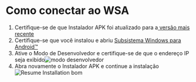 # Como conectar ao WSA
1. Certifique-se de que Instalador APK foi atualizado para a[ versão mais recente](https://www.microsoft.com/store/productId/9P2JFQ43FPPG "APK Installer")
2. Certifique-se que você instalou e abriu [Subsistema Windows para Android™](https://www.microsoft.com/store/productId/9P3395VX91NR)
3. Ative o Modo de Desenvolvedor e certifique-se de que o endereço IP seja exibido![modo desenvolvedor](https://raw.githubusercontent.com/Paving-Base/APK-Installer/screenshots/Documents/Tutorials/How%20To%20Connect%20WSA/Images/Snipaste_2022-10-02_19-02-09.png)
4. Abra novamente o Instalador APK e continue a instalação ![Resume Installation bom](https://raw.githubusercontent.com/Paving-Base/APK-Installer/screenshots/Documents/Tutorials/How%20To%20Connect%20WSA/Images/Snipaste_2022-10-02_17-34-04.png)
